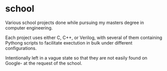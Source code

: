 # school
Various school projects done while pursuing my masters degree in computer engineering.

Each project uses either C, C++, or Verilog, with several of them containing Pythong scripts to facilitate exectution in bulk under different configurations.


Intentionally left in a vague state so that they are not easily found on Google- at the request of the school.
